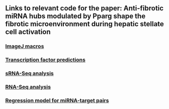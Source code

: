 ## Links to relevant code for the paper: Anti-fibrotic miRNA hubs modulated by Pparg shape the fibrotic microenvironment during hepatic stellate cell activation

### [ImageJ macros](https://github.com/ivanawinkler/ImageJ_macros)

### [Transcription factor predictions](https://github.com/ivanawinkler/TF_predictions)

### [sRNA-Seq analysis](https://github.com/ivanawinkler/sRNA_seq_scripts)

### [RNA-Seq analysis](https://github.com/ivanawinkler/RNA_seq_scripts)

### [Regression model for miRNA-target pairs](https://github.com/sebwink/mirnareg)
